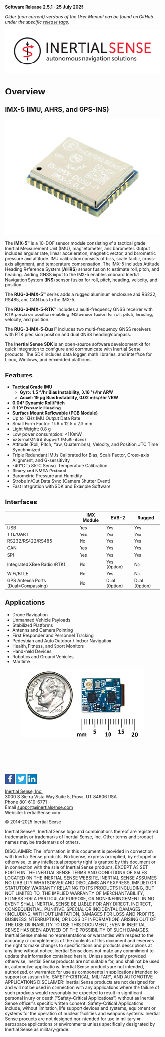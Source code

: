 **Software Release 2.5.1 - 25 July 2025**
<!-- [UPDATE_RELEASE_VERSION_HERE] Update this version info at time of release. -->

*Older (non-current) versions of the User Manual can be found on GitHub under the specific [*release tags*](https://github.com/inertialsense/docs.inertialsense.com/tags).*

<center>

<a href="https://inertialsense.com/">![Logo](user-manual/images/IS_LOGO_BLACK_F02.svg)</a>

</center>

# Overview

## IMX-5 (IMU, AHRS, and GPS-INS)
<center>

![](user-manual/images/IMX_5.0_800w.jpg)

</center>

The **IMX-5**™ is a 10-DOF sensor module consisting of a tactical grade Inertial Measurement Unit (IMU), magnetometer, and barometer. Output includes angular rate, linear acceleration, magnetic vector, and barometric pressure and altitude. IMU calibration consists of bias, scale factor, cross-axis alignment, and temperature compensation.  The IMX-5 includes Attitude Heading Reference System (**AHRS**) sensor fusion to estimate roll, pitch, and heading. Adding GNSS input to the IMX-5 enables onboard Inertial Navigation System (**INS**) sensor fusion for roll, pitch, heading, velocity, and position.

The **RUG-3-IMX-5**™ series adds a rugged aluminum enclosure and RS232, RS485, and CAN bus to the IMX-5.  

The **RUG-3-IMX-5-RTK**™ includes a multi-frequency GNSS receiver with RTK precision position enabling INS sensor fusion for roll, pitch, heading, velocity, and position. 

The **RUG-3-IMX-5-Dual**™ includes two multi-frequency GNSS receivers with RTK precision position and dual GNSS heading/compass.

The [**Inertial Sense SDK**](https://github.com/inertialsense/inertial-sense-sdk) is an open-source software development kit for quick integration to configure and communicate with Inertial Sense products. The SDK includes data logger, math libraries, and interface for Linux, Windows, and embedded platforms.

## Features
* **Tactical Grade IMU**
  - **Gyro: 1.5 °/hr Bias Instability, 0.16 °/√hr ARW**
  - **Accel: 19 µg Bias Instability, 0.02 m/s/√hr VRW**
* **0.04° Dynamic Roll/Pitch**
* **0.13° Dynamic Heading**
* **Surface Mount Reflowable (PCB Module)**
* Up to 1KHz IMU Output Data Rate
* Small Form Factor: 15.6 x 12.5 x 2.9 mm
* Light Weight: 0.8 g
* Low power consumption: <110mW
* External GNSS Support (Multi-Band)
* Attitude (Roll, Pitch, Yaw, Quaternions), Velocity, and Position UTC Time Synchronized
* Triple Redundant IMUs Calibrated for Bias, Scale Factor, Cross-axis Alignment, and G-sensitivity
* -40°C to 85°C Sensor Temperature Calibration
* Binary and NMEA Protocol
* Barometric Pressure and Humidity
* Strobe In/Out Data Sync (Camera Shutter Event)
* Fast Integration with SDK and Example Software

## Interfaces

|                                     | IMX Module | EVB-2         | Rugged        |
| ----------------------------------- | ---------- | ------------- | ------------- |
| USB                                 | Yes        | Yes           | Yes           |
| TTL/UART                            | Yes        | Yes           | Yes           |
| RS232/RS422/RS485                   | No         | Yes           | Yes           |
| CAN                                 | Yes        | Yes           | Yes           |
| SPI                                 | Yes        | Yes           | Yes           |
| Integrated XBee Radio (RTK)         | No         | Yes (Option)  | No            |
| WiFi/BTLE                           | No         | Yes           | No            |
| GPS Antenna Ports (Dual=Compassing) | No         | Dual (Option) | Dual (Option) |

## Applications

* Drone Navigation
* Unmanned Vehicle Payloads
* Stabilized Platforms
* Antenna and Camera Pointing
* First Responder and Personnel Tracking
* Pedestrian and Auto Outdoor / Indoor Navigation
* Health, Fitness, and Sport Monitors
* Hand-held Devices
* Robotics and Ground Vehicles
* Maritime

<center>

![dime](indeximages/dime.png)
  
</center>
<br>
<br>
<br>
<br>
<br>

<a href="https://www.facebook.com/inertialsense">![facebook](indeximages/facebook.png)</a>
<a href="https://twitter.com/inertialsense">![twitter](indeximages/twitter.png)</a>
<a href="https://www.linkedin.com/company/inertial-sense">![linkedin](indeximages/linkedin.png)</a>

<a href="https://inertialsense.com/">Inertial Sense, Inc.</a>
<br>3000 S Sierra Vista Way Suite 5, Provo, UT 84606 USA<br>
Phone 801-610-6771<br>
Email support@inertialsense.com<br>
Website: InertialSense.com<br>

© 2014-2025 Inertial Sense

Inertial Sense®, Inertial Sense logo and combinations thereof are registered trademarks or trademarks of Inertial Sense, Inc. Other terms and product names may be trademarks of others.

DISCLAIMER: The information in this document is provided in connection with Inertial Sense products. No license, express or implied, by estoppel or otherwise, to any intellectual property right is granted by this document or in connection with the sale of Inertial Sense products. EXCEPT AS SET FORTH IN THE INERTIAL SENSE TERMS AND CONDITIONS OF SALES LOCATED ON THE INERTIAL SENSE WEBSITE, INERTIAL SENSE ASSUMES NO LIABILITY WHATSOEVER AND DISCLAIMS ANY EXPRESS, IMPLIED OR STATUTORY WARRANTY RELATING TO ITS PRODUCTS INCLUDING, BUT NOT LIMITED TO, THE IMPLIED WARRANTY OF MERCHANTABILITY, FITNESS FOR A PARTICULAR PURPOSE, OR NON-INFRINGEMENT. IN NO EVENT SHALL INERTIAL SENSE BE LIABLE FOR ANY DIRECT, INDIRECT, CONSEQUENTIAL, PUNITIVE, SPECIAL OR INCIDENTAL DAMAGES (INCLUDING, WITHOUT LIMITATION, DAMAGES FOR LOSS AND PROFITS, BUSINESS INTERRUPTION, OR LOSS OF INFORMATION) ARISING OUT OF THE USE OR INABILITY TO USE THIS DOCUMENT, EVEN IF INERTIAL SENSE HAS BEEN ADVISED OF THE POSSIBILITY OF SUCH DAMAGES. Inertial Sense makes no representations or warranties with respect to the accuracy or completeness of the contents of this document and reserves the right to make changes to specifications and products descriptions at any time without notice. Inertial Sense does not make any commitment to update the information contained herein. Unless specifically provided otherwise, Inertial Sense products are not suitable for, and shall not be used in, automotive applications. Inertial Sense products are not intended, authorized, or warranted for use as components in applications intended to support or sustain life. SAFETY-CRITICAL, MILITARY, AND AUTOMOTIVE APPLICATIONS DISCLAIMER: Inertial Sense products are not designed for and will not be used in connection with any applications where the failure of such products would reasonably be expected to result in significant personal injury or death (“Safety-Critical Applications”) without an Inertial Sense officer's specific written consent. Safety-Critical Applications include, without limitation, life support devices and systems, equipment or systems for the operation of nuclear facilities and weapons systems. Inertial Sense products are not designed nor intended for use in military or aerospace applications or environments unless specifically designated by Inertial Sense as military-grade.
